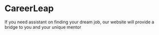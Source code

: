 # CareerLeap

If you need assistant on finding your dream job, our website will provide a bridge to you and your unique mentor